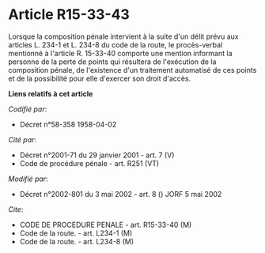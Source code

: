 # Article R15-33-43

Lorsque la composition pénale intervient à la suite d'un délit prévu aux articles L. 234-1 et L. 234-8 du code de la route,
le procès-verbal mentionné à l'article R. 15-33-40 comporte une mention informant la personne de la perte de points qui
résultera de l'exécution de la composition pénale, de l'existence d'un traitement automatisé de ces points et de la
possibilité pour elle d'exercer son droit d'accès.

**Liens relatifs à cet article**

_Codifié par_:

  - Décret n°58-358 1958-04-02

_Cité par_:

  - Décret n°2001-71 du 29 janvier 2001 - art. 7 (V)
  - Code de procédure pénale - art. R251 (VT)

_Modifié par_:

  - Décret n°2002-801 du 3 mai 2002 - art. 8 () JORF 5 mai 2002

_Cite_:

  - CODE DE PROCEDURE PENALE - art. R15-33-40 (M)
  - Code de la route. - art. L234-1 (M)
  - Code de la route. - art. L234-8 (M)
